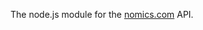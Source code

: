 The node.js module for the [nomics.com][] API.

[nomics.com]:https://nomics.com/?_ga=2.244675660.891324781.1547458344-1630628654.1547458344